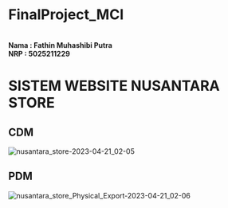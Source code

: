 # FinalProject_MCI

**<br>Nama  : Fathin Muhashibi Putra**
**<br>NRP   : 5025211229**

# SISTEM WEBSITE NUSANTARA STORE


## CDM
![nusantara_store-2023-04-21_02-05](https://user-images.githubusercontent.com/103252800/233463589-31ceb1de-e903-4438-ab65-93f0722ecc0c.png)


## PDM
![nusantara_store_Physical_Export-2023-04-21_02-06](https://user-images.githubusercontent.com/103252800/233463604-1ba38b8a-69a8-4ff7-aafd-3e78f47689d9.png)
